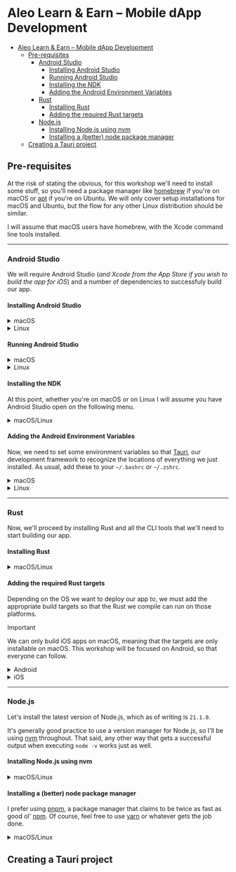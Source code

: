 # Aleo Learn & Earn – Mobile dApp Development

- [Aleo Learn \& Earn – Mobile dApp Development](#aleo-learn--earn--mobile-dapp-development)
  - [Pre-requisites](#pre-requisites)
    - [Android Studio](#android-studio)
      - [Installing Android Studio](#installing-android-studio)
      - [Running Android Studio](#running-android-studio)
      - [Installing the NDK](#installing-the-ndk)
      - [Adding the Android Environment Variables](#adding-the-android-environment-variables)
    - [Rust](#rust)
      - [Installing Rust](#installing-rust)
      - [Adding the required Rust targets](#adding-the-required-rust-targets)
    - [Node.js](#nodejs)
      - [Installing Node.js using nvm](#installing-nodejs-using-nvm)
      - [Installing a (better) node package manager](#installing-a-better-node-package-manager)
  - [Creating a Tauri project](#creating-a-tauri-project)

## Pre-requisites

At the risk of stating the obvious, for this workshop we'll need to install some
stuff, so you'll need a package manager like [homebrew](https://brew.sh) if
you're on macOS or
[apt](https://manpages.ubuntu.com/manpages/jammy/man8/apt.8.html) if you're on
Ubuntu. We will only cover setup installations for macOS and Ubuntu, but the
flow for any other Linux distribution should be similar.

I will assume that macOS users have homebrew, with the Xcode command line tools installed.

---

### Android Studio

We will require Android Studio (*and Xcode from the App Store if you wish to build the
app for iOS*) and a number of dependencies to successfuly build our app.

#### Installing Android Studio

<details>
<summary>
macOS
</summary>

If you're on macOS, the process is really simple, you just need to run the following command, and you can immediately start [running Android Studio]

```bash
brew install android-studio
```

</details>

<details>
<summary>Linux</summary>

On Linux, we have to go to the [Android
Studio](https://developer.android.com/studio) website, scroll down and download
`android-studio-2022.3.1.21-linux.tar.gz`.

Assuming you're already in the directory where your download is found, we can extract the required files in an appropriate directory.

```bash
tar -xvf android-studio-2022.3.1.21-linux.tar.gz -C /opt/
```

Now we can install the `64-bit` machine dependencies as stated [here](https://developer.android.com/studio/install#64bit-libs).

```bash
sudo apt-get install libc6:i386 \
                     libncurses5:i386 \
                     libstdc++6:i386 \
                     lib32z1 \
                     libbz2-1.0:i386
```

</details>

#### Running Android Studio

<details>
<summary>
macOS
</summary>

Open the app from Launchpad or `open -a Android\ Studio.app`, and follow through with all the default installation options.

Select the standard installation setting.

![img](https://koenig-media.raywenderlich.com/uploads/2015/11/Screen-Shot-2015-11-08-at-8.09.21-PM.png)
</details>

<details>
<summary>Linux</summary>

A recurring theme for this workshop is that Linux people have it slightly harder than macOS peeps.

To run Android Studio, you need to open the script located at

```bash
/opt/android-studio/bin/studio.sh
```

You might want to add the above path to the `PATH` environment variable. I recommend adding the following line to your `.bashrc` or `.zshrc`

```bash
export PATH=$PATH:/opt/android-studio/bin
```

</details>

#### Installing the NDK

At this point, whether you're on macOS or on Linux I will assume you have Android Studio open on the following menu.

<details>
<summary>
macOS/Linux
</summary>

![img](images/as_main.png)

Next up, we're going to install the `Android NDK` tools (~900MB), by going to `More Actions > SDK Manager`, and selecting the `SDK Tools` tab. Make sure you select `NDK (Side by Side)`, the `Android SDK Command-line Tools` and whatever else I have selected, if they weren't installed in the standard installation procedure.

![Alt text](images/sdk.png)

</details>

#### Adding the Android Environment Variables

Now, we need to set some environment variables so that
[Tauri](https://tauri.app), our development framework to recognize the locations
of everything we just installed. As usual, add these to your `~/.bashrc` or `~/.zshrc`.

<details>
<summary>
macOS
</summary>

```bash
export JAVA_HOME="/Applications/Android Studio.app/Contents/jbr/Contents/Home"

export ANDROID_HOME="$HOME/Library/Android/sdk"

export NDK_HOME="$ANDROID_HOME/ndk/26.1.10909125"
```

> [!IMPORTANT]  
> As of writing, the latest NDK version was `26.1.10909125`. This may vary at the time of the workshop, thus you should double check the version you have downloaded and edit the above version accordingly.

</details>

<details>
<summary>
Linux
</summary>

```bash
export JAVA_HOME=/opt/android-studio/jbr

export ANDROID_HOME="$HOME/Library/Android/sdk"

export NDK_HOME="$ANDROID_HOME/ndk/26.1.10909125"
```

> [!IMPORTANT]  
> As of writing, the latest NDK version was `26.1.10909125`. This may vary at the time of the workshop, thus you should double check the version you have downloaded and edit the above version accordingly.

</details>

---

### Rust

Now, we'll proceed by installing Rust and all the CLI tools that we'll need to start building our app.

#### Installing Rust

<details>
<summary>
macOS/Linux
</summary>


```bash
curl --proto '=https' --tlsv1.2 https://sh.rustup.rs -sSf | sh
```

> [!NOTE]
> Before blindly curl-bashing a script, it is always wise to look at it first.

</details>

#### Adding the required Rust targets

Depending on the OS we want to deploy our app to, we must add the appropriate build targets so that the Rust we compile can run on those platforms.

> [!IMPORTANT]
> We can only build iOS apps on macOS, meaning that the targets are only
> installable on macOS. This workshop will be focused on Android, so that everyone
> can follow.

<details>
<summary>
Android
</summary>

```bash
rustup target add aarch64-linux-android \
                  armv7-linux-androideabi \
                  i686-linux-android \
                  x86_64-linux-android
```

</details>

<details>
<summary>
iOS
</summary>

```bash
rustup target add aarch64-apple-ios \
                  x86_64-apple-ios \
                  aarch64-apple-ios-sim

brew install cocoapods
```

> ![WARNING]
> iOS development requires Xcode and is only available on macOS. Be sure that you’ve installed Xcode and not the Xcode Command Line Tools.

</details>

---

### Node.js

Let's install the latest version of Node.js, which as of writing is `21.1.0`.

It's generally good practice to use a version manager for Node.js, so I'll be
using [nvm](https://github.com/nvm-sh/nvm) throughout. That said, any other way that gets a successful output when executing `node -v` works just as well.

#### Installing Node.js using nvm

<details>
<summary>
macOS/Linux
</summary>

```bash
curl -o- https://raw.githubusercontent.com/nvm-sh/nvm/v0.39.5/install.sh | bash

source .{z,ba}shrc

nvm install node
```

</details>

#### Installing a (better) node package manager

I prefer using [pnpm](https://pnpm.io), a package manager that claims to be twice as fast as good ol' [npm](https://github.com/npm/cli). Of course, feel free to use [yarn](https://yarnpkg.com) or whatever gets the job done.

<details>
<summary>
macOS/Linux
</summary>

```bash
curl -fsSL https://get.pnpm.io/install.sh | sh -
```

</details>

## Creating a Tauri project

